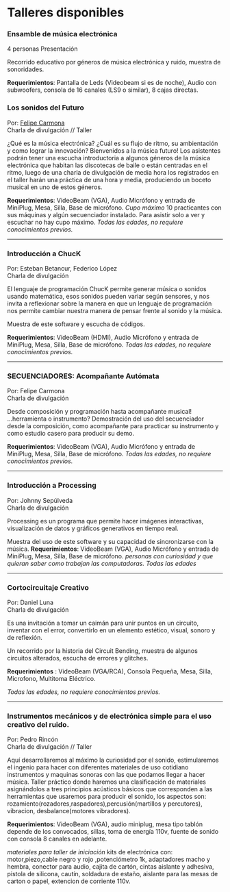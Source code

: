 # Talleres disponibles

### Ensamble de música electrónica
4 personas
Presentación

Recorrido educativo por géneros de música electrónica y ruido, muestra de sonoridades.

__Requerimientos__: Pantalla de Leds (Videobeam si es de noche), Audio con subwoofers, consola de 16 canales (LS9 o similar), 8 cajas directas.

### Los sonidos del Futuro
Por: [Felipe Carmona](https://github.com/electropipe) <br>
Charla de divulgación // Taller <br>

¿Qué es la música electrónica? ¿Cuál es su flujo de ritmo, su ambientación y como lograr la innovación? Bienvenidos a la música futuro!
Los asistentes podrán tener una escucha introductoria a algunos géneros de la música electrónica que habitan las discotecas de baile o están centradas en el ritmo, luego de una charla de divulgación de media hora los registrados en el taller harán una práctica de una hora y media, produciendo un boceto musical  en uno de estos géneros. 

__Requerimientos__: VideoBeam (VGA), Audio Micrófono y entrada de MiniPlug, Mesa, Silla, Base de micrófono.
*Cupo máximo* 10 practicantes con sus máquinas y algún secuenciador instalado.  Para asistir solo a ver y escuchar no hay cupo máximo.
*Todas las edades, no requiere conocimientos previos.*

---

### Introducción a ChucK 
Por: Esteban Betancur, Federico López <br>
Charla de divulgación <br>

El lenguaje de programación ChucK permite generar música o sonidos usando matemática, esos sonidos pueden variar según sensores, y nos invita a reflexionar sobre la manera en que un lenguaje de programación nos permite cambiar nuestra manera de pensar frente al sonido y la música.

Muestra de este software y escucha de códigos.

__Requerimientos__: VideoBeam (HDMI), Audio Micrófono y entrada de MiniPlug, Mesa, Silla, Base de micrófono.
*Todas las edades, no requiere conocimientos previos.*

---

### SECUENCIADORES: Acompañante Autómata
Por: Felipe Carmona<br>
Charla de divulgación<br>

Desde composición y programación hasta acompañante musical! ...herramienta o instrumento? Demostración del uso del secuenciador desde la composición, como acompañante para practicar su instrumento y como estudio casero para producir su demo.

__Requerimientos__: VideoBeam (VGA), Audio Micrófono y entrada de MiniPlug, Mesa, Silla, Base de micrófono.
*Todas las edades, no requiere conocimientos previos.*

---

### Introducción a Processing 
Por: Johnny Sepúlveda<br>
Charla de divulgación<br>

Processing es un programa que permite hacer imágenes interactivas, visualización de datos y gráficos generativos en tiempo real.

Muestra del uso de este software y su capacidad de sincronizarse con la música.
__Requerimientos__: VideoBeam (VGA), Audio Micrófono y entrada de MiniPlug, Mesa, Silla, Base de micrófono.
*personas con curiosidad y que quieran saber como trabajan las computadoras. Todas las edades*

---

### Cortocircuitaje Creativo
Por: Daniel Luna<br>
Charla de divulgación<br>

Es una invitación a tomar un caimán para unir puntos en un circuito, inventar con el error, convertirlo en un elemento estético, visual, sonoro y de reflexión.

Un recorrido por la historia del Circuit Bending, muestra de algunos circuitos alterados, escucha de errores y glitches.

__Requerimientos__ : VideoBeam (VGA/RCA), Consola Pequeña, Mesa, Silla, Microfono, Multitoma Eléctrico.

*Todas las edades, no requiere conocimientos previos.*

---

### Instrumentos mecánicos y de electrónica simple para el uso creativo del ruido.
Por: Pedro Rincón<br>
Charla de divulgación // Taller<br>

Aquí desarrollaremos al máximo la curiosidad por el sonido, estimularemos el ingenio para hacer con diferentes materiales de uso cotidiano instrumentos y maquinas sonoras con las que podamos llegar a hacer música.
Taller práctico donde haremos una clasificación de materiales asignándolos a tres principios acústicos
básicos que corresponden a las herramientas que usaremos para producir el sonido, los aspectos son: rozamiento(rozadores,raspadores),percusión(martillos y percutores), vibracion, desbalance(motores vibradores).

__Requerimientos__:  VideoBeam (VGA), audio miniplug, mesa tipo tablón depende de los convocados, sillas, toma de energía 110v, fuente de sonido con consola  8 canales en adelante.


*materiales para taller de iniciación* kits de electrónica con: motor,piezo,cable negro y rojo ,potenciómetro 1k, adaptadores macho y hembra, conector para audio, cajita de cartón, cintas aislante y adhesiva, pistola de silicona, cautín, soldadura de estaño,
aislante para las mesas de carton o papel, extencion de corriente 110v.




